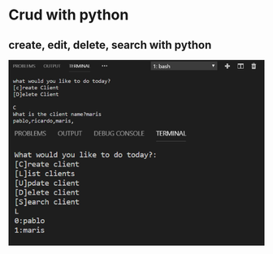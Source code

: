 
# Crud with python
## create, edit, delete, search with python


<img src="assets/img1.PNG"
     alt="Markdown Monster icon"
     style="float: left; margin-right: 10px;" />

<img src="assets/img2.PNG"
     alt="Markdown Monster icon"
     style="float: left; margin-right: 10px;" />